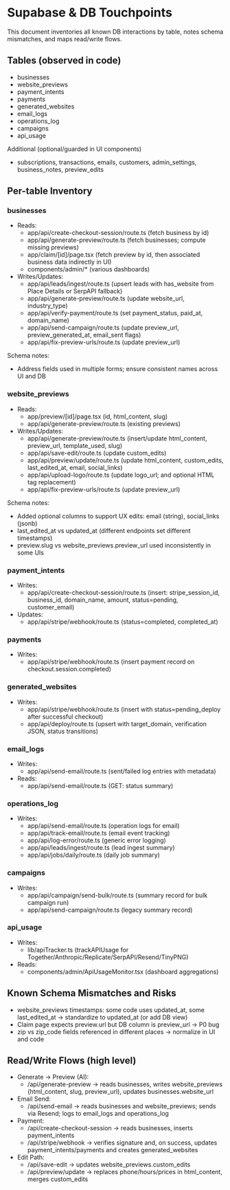 # Supabase & DB Touchpoints

This document inventories all known DB interactions by table, notes schema mismatches, and maps read/write flows.

## Tables (observed in code)
- businesses
- website_previews
- payment_intents
- payments
- generated_websites
- email_logs
- operations_log
- campaigns
- api_usage

Additional (optional/guarded in UI components)
- subscriptions, transactions, emails, customers, admin_settings, business_notes, preview_edits

## Per-table Inventory

### businesses
- Reads:
  - app/api/create-checkout-session/route.ts (fetch business by id)
  - app/api/generate-preview/route.ts (fetch businesses; compute missing previews)
  - app/claim/[id]/page.tsx (fetch preview by id, then associated business data indirectly in UI)
  - components/admin/* (various dashboards)
- Writes/Updates:
  - app/api/leads/ingest/route.ts (upsert leads with has_website from Place Details or SerpAPI fallback)
  - app/api/generate-preview/route.ts (update website_url, industry_type)
  - app/api/verify-payment/route.ts (set payment_status, paid_at, domain_name)
  - app/api/send-campaign/route.ts (update preview_url, preview_generated_at, email_sent flags)
  - app/api/fix-preview-urls/route.ts (update preview_url)

Schema notes:
- Address fields used in multiple forms; ensure consistent names across UI and DB

### website_previews
- Reads:
  - app/preview/[id]/page.tsx (id, html_content, slug)
  - app/api/generate-preview/route.ts (existing previews)
- Writes/Updates:
  - app/api/generate-preview/route.ts (insert/update html_content, preview_url, template_used, slug)
  - app/api/save-edit/route.ts (update custom_edits)
  - app/api/preview/update/route.ts (update html_content, custom_edits, last_edited_at, email, social_links)
  - app/api/upload-logo/route.ts (update logo_url; and optional HTML tag replacement)
  - app/api/fix-preview-urls/route.ts (update preview_url)

Schema notes:
- Added optional columns to support UX edits: email (string), social_links (jsonb)
- last_edited_at vs updated_at (different endpoints set different timestamps)
- preview.slug vs website_previews.preview_url used inconsistently in some UIs

### payment_intents
- Writes:
  - app/api/create-checkout-session/route.ts (insert: stripe_session_id, business_id, domain_name, amount, status=pending, customer_email)
- Updates:
  - app/api/stripe/webhook/route.ts (status=completed, completed_at)

### payments
- Writes:
  - app/api/stripe/webhook/route.ts (insert payment record on checkout.session.completed)

### generated_websites
- Writes:
  - app/api/stripe/webhook/route.ts (insert with status=pending_deploy after successful checkout)
  - app/api/deploy/route.ts (upsert with target_domain, verification JSON, status transitions)

### email_logs
- Writes:
  - app/api/send-email/route.ts (sent/failed log entries with metadata)
- Reads:
  - app/api/send-email/route.ts (GET: status summary)

### operations_log
- Writes:
  - app/api/send-email/route.ts (operation logs for email)
  - app/api/track-email/route.ts (email event tracking)
  - app/api/log-error/route.ts (generic error logging)
  - app/api/leads/ingest/route.ts (lead ingest summary)
  - app/api/jobs/daily/route.ts (daily job summary)

### campaigns
- Writes:
  - app/api/campaign/send-bulk/route.ts (summary record for bulk campaign run)
  - app/api/send-campaign/route.ts (legacy summary record)

### api_usage
- Writes:
  - lib/apiTracker.ts (trackAPIUsage for Together/Anthropic/Replicate/SerpAPI/Resend/TinyPNG)
- Reads:
  - components/admin/ApiUsageMonitor.tsx (dashboard aggregations)

## Known Schema Mismatches and Risks
- website_previews timestamps: some code uses updated_at, some last_edited_at → standardize to updated_at (or add DB view)
- Claim page expects preview.url but DB column is preview_url → P0 bug
- zip vs zip_code fields referenced in different places → normalize in UI and code

## Read/Write Flows (high level)
- Generate → Preview (AI):
  - /api/generate-preview → reads businesses, writes website_previews (html_content, slug, preview_url), updates businesses.website_url
- Email Send:
  - /api/send-email → reads businesses and website_previews; sends via Resend; logs to email_logs and operations_log
- Payment:
  - /api/create-checkout-session → reads businesses, inserts payment_intents
  - /api/stripe/webhook → verifies signature and, on success, updates payment_intents/payments and creates generated_websites
- Edit Path:
  - /api/save-edit → updates website_previews.custom_edits
  - /api/preview/update → replaces phone/hours/prices in html_content, merges custom_edits


